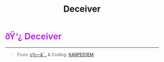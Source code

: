 ﻿---
lang: en-US
title: Deceiver
prev:
next:
---

# <font color="#be29ec">ðŸ‘¿ <b>Deceiver</b></font> <Badge text="Killing" type="tip" vertical="middle"/>
---

> From: [ç½—å¯„](#) & Coding: [KARPED1EM](https://github.com/KARPED1EM)
